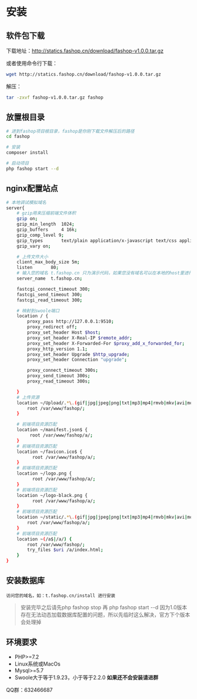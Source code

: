 # 安装

## 软件包下载

下载地址：http://statics.fashop.cn/download/fashop-v1.0.0.tar.gz

或者使用命令行下载：

```bash
wget http://statics.fashop.cn/download/fashop-v1.0.0.tar.gz
```

解压：

```bash
tar -zxvf fashop-v1.0.0.tar.gz fashop
```


## 放置根目录

```bash
# 进到fashop项目根目录，fashop是你刚下载文件解压后的路径
cd fashop

# 安装
composer install

# 启动项目
php fashop start --d
```

## nginx配置站点
```bash
# 本地调试模拟域名
server{
    # gzip用来压缩前端文件体积
    gzip on;
    gzip_min_length  1024;
    gzip_buffers     4 16k;
    gzip_comp_level 9;
    gzip_types       text/plain application/x-javascript text/css application/xml text/javascript application/x-httpd-php image/jpeg image/gif image/png application/javascript;
    gzip_vary on;

    # 上传文件大小
    client_max_body_size 5m;
    listen       80;
    # 输入您的域名 t.fashop.cn 只为演示代码，如果您没有域名可以在本地的host里进行模拟，加一行 127.0.0.1 t.fashop.cn，这样就拦截了这个域名跳到本地项目，请尽可能的模拟线上环境
    server_name  t.fashop.cn;

    fastcgi_connect_timeout 300;
    fastcgi_send_timeout 300;
    fastcgi_read_timeout 300;

    # 映射到swoole端口
    location / {
        proxy_pass http://127.0.0.1:9510;
        proxy_redirect off;
        proxy_set_header Host $host;
        proxy_set_header X-Real-IP $remote_addr;
        proxy_set_header X-Forwarded-For $proxy_add_x_forwarded_for;
        proxy_http_version 1.1;
        proxy_set_header Upgrade $http_upgrade;
        proxy_set_header Connection "upgrade";

        proxy_connect_timeout 300s;
        proxy_send_timeout 300s;
        proxy_read_timeout 300s;

    }
    # 上传资源
    location ~/Upload/.*\.(gif|jpg|jpeg|png|txt|mp3|mp4|rmvb|mkv|avi|mov|MOV|json|ico|css|js)$ {
        root /var/www/fashop/;
    }

    # 前端项目资源匹配
    location ~/manifest.json$ {
         root /var/www/fashop/a/;
    }
    # 前端项目资源匹配
    location ~/favicon.ico$ {
          root /var/www/fashop/a/;
    }
    # 前端项目资源匹配
    location ~/logo.png {
          root /var/www/fashop/a/;
    }
    # 前端项目资源匹配
    location ~/logo-black.png {
          root /var/www/fashop/a/;
    }
    # 前端项目资源匹配
    location ~/static/.*\.(gif|jpg|jpeg|png|txt|mp3|mp4|rmvb|mkv|avi|mov|MOV|json|ico|css|js)$ {
        root /var/www/fashop/a/;
    }
    # 前端项目资源匹配
    location ~(/a$|/a/) {
        root /var/www/fashop/;
        try_files $uri /a/index.html;
    }
}
```

## 安装数据库
```text
访问您的域名，如：t.fashop.cn/install 进行安装
```
> 安装完毕之后请先php fashop stop 再 php fashop start --d 
  因为1.0版本存在无法动态加载数据库配置的问题，所以先临时这么解决，官方下个版本会处理掉


## 环境要求
- PHP>=7.2
- Linux系统或MacOs
- Mysql>=5.7
- Swoole大于等于1.9.23，小于等于2.2.0
**如果还不会安装请进群**

QQ群：632466687
